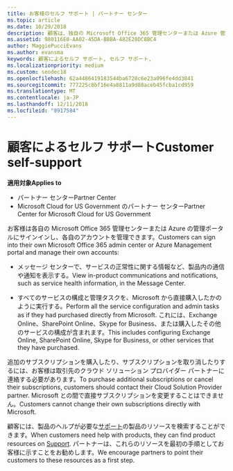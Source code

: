 ```yaml
---
title: お客様のセルフ サポート | パートナー センター
ms.topic: article
ms.date: 10/29/2018
description: 顧客は、独自の Microsoft Office 365 管理センターまたは Azure 管理ポータルにサインインし、自分のアカウントを管理できます。 追加のサブスクリプションを購入したり、サブスクリプションを取り消したりするには、お客様は取引先のクラウド ソリューション プロバイダー パートナーに連絡する必要があります。
ms.assetid: 980116E0-AA02-45DA-BBBA-482E28DC8BC4
author: MaggiePucciEvans
ms.author: evansma
keywords: 顧客によるセルフ サポート, セルフ サポート,
ms.localizationpriority: medium
ms.custom: seodec18
ms.openlocfilehash: 62a4486419183544ba6720c6e23a096fe4dd3841
ms.sourcegitcommit: 777225c8bf16e4a8811a9d88aceb45fcba1cd959
ms.translationtype: MT
ms.contentlocale: ja-JP
ms.lasthandoff: 12/11/2018
ms.locfileid: "8917584"
---
```

# <a name="customer-self-support"></a><span data-ttu-id="a491b-105">顧客によるセルフ サポート</span><span class="sxs-lookup"><span data-stu-id="a491b-105">Customer self-support</span></span>

**<span data-ttu-id="a491b-106">適用対象</span><span class="sxs-lookup"><span data-stu-id="a491b-106">Applies to</span></span>**

-  <span data-ttu-id="a491b-107">パートナー センター</span><span class="sxs-lookup"><span data-stu-id="a491b-107">Partner Center</span></span>
-  <span data-ttu-id="a491b-108">Microsoft Cloud for US Government のパートナー センター</span><span class="sxs-lookup"><span data-stu-id="a491b-108">Partner Center for Microsoft Cloud for US Government</span></span>


<span data-ttu-id="a491b-109">お客様は各自の Microsoft Office 365 管理センターまたは Azure の管理ポータルにサインインし、各自のアカウントを管理できます。</span><span class="sxs-lookup"><span data-stu-id="a491b-109">Customers can sign into their own Microsoft Office 365 admin center or Azure Management portal and manage their own accounts:</span></span>

-   <span data-ttu-id="a491b-110">メッセージ センターで、サービスの正常性に関する情報など、製品内の通信や通知を表示する。</span><span class="sxs-lookup"><span data-stu-id="a491b-110">View in-product communications and notifications, such as service health information, in the Message Center.</span></span>

-   <span data-ttu-id="a491b-111">すべてのサービスの構成と管理タスクを、Microsoft から直接購入したかのように実行する。</span><span class="sxs-lookup"><span data-stu-id="a491b-111">Perform all the service configuration and admin tasks as if they had purchased directly from Microsoft.</span></span> <span data-ttu-id="a491b-112">これには、Exchange Online、SharePoint Online、Skype for Business、または購入したその他のサービスの構成が含まれます。</span><span class="sxs-lookup"><span data-stu-id="a491b-112">This includes configuring Exchange Online, SharePoint Online, Skype for Business, or other services that they have purchased.</span></span>

<span data-ttu-id="a491b-113">追加のサブスクリプションを購入したり、サブスクリプションを取り消したりするには、お客様は取引先のクラウド ソリューション プロバイダー パートナーに連絡する必要があります。</span><span class="sxs-lookup"><span data-stu-id="a491b-113">To purchase additional subscriptions or cancel their subscriptions, customers should contact their Cloud Solution Provider partner.</span></span> <span data-ttu-id="a491b-114">Microsoft との間で直接サブスクリプションを変更することはできません。</span><span class="sxs-lookup"><span data-stu-id="a491b-114">Customers cannot change their own subscriptions directly with Microsoft.</span></span>

<span data-ttu-id="a491b-115">顧客には、製品のヘルプが必要な[サポート](https://partnercenter.microsoft.com/partner/support)の製品のリソースを検索することができます。</span><span class="sxs-lookup"><span data-stu-id="a491b-115">When customers need help with products, they can find product resources on [Support](https://partnercenter.microsoft.com/partner/support).</span></span> <span data-ttu-id="a491b-116">パートナーは、これらのリソースを最初の手順としてお客様に示すことをお勧めします。</span><span class="sxs-lookup"><span data-stu-id="a491b-116">We encourage partners to point their customers to these resources as a first step.</span></span>

 

 



